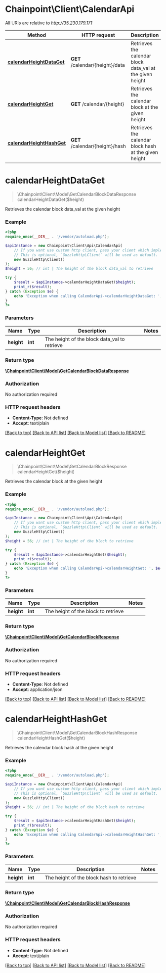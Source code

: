 # Chainpoint\Client\CalendarApi

All URIs are relative to *http://35.230.179.171*

Method | HTTP request | Description
------------- | ------------- | -------------
[**calendarHeightDataGet**](CalendarApi.md#calendarHeightDataGet) | **GET** /calendar/{height}/data | Retrieves the calendar block data_val at the given height
[**calendarHeightGet**](CalendarApi.md#calendarHeightGet) | **GET** /calendar/{height} | Retrieves the calendar block at the given height
[**calendarHeightHashGet**](CalendarApi.md#calendarHeightHashGet) | **GET** /calendar/{height}/hash | Retrieves the calendar block hash at the given height


# **calendarHeightDataGet**
> \Chainpoint\Client\Model\GetCalendarBlockDataResponse calendarHeightDataGet($height)

Retrieves the calendar block data_val at the given height



### Example
```php
<?php
require_once(__DIR__ . '/vendor/autoload.php');

$apiInstance = new Chainpoint\Client\Api\CalendarApi(
    // If you want use custom http client, pass your client which implements `GuzzleHttp\ClientInterface`.
    // This is optional, `GuzzleHttp\Client` will be used as default.
    new GuzzleHttp\Client()
);
$height = 56; // int | The height of the block data_val to retrieve

try {
    $result = $apiInstance->calendarHeightDataGet($height);
    print_r($result);
} catch (Exception $e) {
    echo 'Exception when calling CalendarApi->calendarHeightDataGet: ', $e->getMessage(), PHP_EOL;
}
?>
```

### Parameters

Name | Type | Description  | Notes
------------- | ------------- | ------------- | -------------
 **height** | **int**| The height of the block data_val to retrieve |

### Return type

[**\Chainpoint\Client\Model\GetCalendarBlockDataResponse**](../Model/GetCalendarBlockDataResponse.md)

### Authorization

No authorization required

### HTTP request headers

 - **Content-Type**: Not defined
 - **Accept**: text/plain

[[Back to top]](#) [[Back to API list]](../../README.md#documentation-for-api-endpoints) [[Back to Model list]](../../README.md#documentation-for-models) [[Back to README]](../../README.md)

# **calendarHeightGet**
> \Chainpoint\Client\Model\GetCalendarBlockResponse calendarHeightGet($height)

Retrieves the calendar block at the given height



### Example
```php
<?php
require_once(__DIR__ . '/vendor/autoload.php');

$apiInstance = new Chainpoint\Client\Api\CalendarApi(
    // If you want use custom http client, pass your client which implements `GuzzleHttp\ClientInterface`.
    // This is optional, `GuzzleHttp\Client` will be used as default.
    new GuzzleHttp\Client()
);
$height = 56; // int | The height of the block to retrieve

try {
    $result = $apiInstance->calendarHeightGet($height);
    print_r($result);
} catch (Exception $e) {
    echo 'Exception when calling CalendarApi->calendarHeightGet: ', $e->getMessage(), PHP_EOL;
}
?>
```

### Parameters

Name | Type | Description  | Notes
------------- | ------------- | ------------- | -------------
 **height** | **int**| The height of the block to retrieve |

### Return type

[**\Chainpoint\Client\Model\GetCalendarBlockResponse**](../Model/GetCalendarBlockResponse.md)

### Authorization

No authorization required

### HTTP request headers

 - **Content-Type**: Not defined
 - **Accept**: application/json

[[Back to top]](#) [[Back to API list]](../../README.md#documentation-for-api-endpoints) [[Back to Model list]](../../README.md#documentation-for-models) [[Back to README]](../../README.md)

# **calendarHeightHashGet**
> \Chainpoint\Client\Model\GetCalendarBlockHashResponse calendarHeightHashGet($height)

Retrieves the calendar block hash at the given height



### Example
```php
<?php
require_once(__DIR__ . '/vendor/autoload.php');

$apiInstance = new Chainpoint\Client\Api\CalendarApi(
    // If you want use custom http client, pass your client which implements `GuzzleHttp\ClientInterface`.
    // This is optional, `GuzzleHttp\Client` will be used as default.
    new GuzzleHttp\Client()
);
$height = 56; // int | The height of the block hash to retrieve

try {
    $result = $apiInstance->calendarHeightHashGet($height);
    print_r($result);
} catch (Exception $e) {
    echo 'Exception when calling CalendarApi->calendarHeightHashGet: ', $e->getMessage(), PHP_EOL;
}
?>
```

### Parameters

Name | Type | Description  | Notes
------------- | ------------- | ------------- | -------------
 **height** | **int**| The height of the block hash to retrieve |

### Return type

[**\Chainpoint\Client\Model\GetCalendarBlockHashResponse**](../Model/GetCalendarBlockHashResponse.md)

### Authorization

No authorization required

### HTTP request headers

 - **Content-Type**: Not defined
 - **Accept**: text/plain

[[Back to top]](#) [[Back to API list]](../../README.md#documentation-for-api-endpoints) [[Back to Model list]](../../README.md#documentation-for-models) [[Back to README]](../../README.md)

